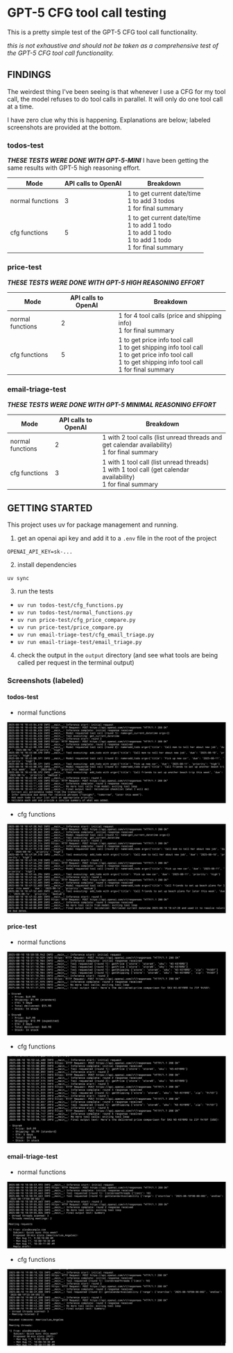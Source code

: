 # GPT-5 CFG tool call testing

This is a pretty simple test of the GPT-5 CFG tool call functionality.

_this is not exhaustive and should not be taken as a comprehensive test of the GPT-5 CFG tool call functionality._

## FINDINGS

The weirdest thing I've been seeing is that whenever I use a CFG for my tool call, the model refuses to do tool calls in parallel. It will only do one tool call at a time.

I have zero clue why this is happening. Explanations are below; labeled screenshots are provided at the bottom.

### todos-test

**_THESE TESTS WERE DONE WITH GPT-5-MINI_**
I have been getting the same results with GPT-5 high reasoning effort.

| Mode             | API calls to OpenAI | Breakdown                                                                                                  |
| ---------------- | ------------------- | ---------------------------------------------------------------------------------------------------------- |
| normal functions | 3                   | 1 to get current date/time<br>1 to add 3 todos<br>1 for final summary                                      |
| cfg functions    | 5                   | 1 to get current date/time<br>1 to add 1 todo<br>1 to add 1 todo<br>1 to add 1 todo<br>1 for final summary |

### price-test

**_THESE TESTS WERE DONE WITH GPT-5 HIGH REASONING EFFORT_**

| Mode             | API calls to OpenAI | Breakdown                                                                                                                                                     |
| ---------------- | ------------------- | ------------------------------------------------------------------------------------------------------------------------------------------------------------- |
| normal functions | 2                   | 1 for 4 tool calls (price and shipping info)<br>1 for final summary                                                                                           |
| cfg functions    | 5                   | 1 to get price info tool call<br>1 to get shipping info tool call<br>1 to get price info tool call<br>1 to get shipping info tool call<br>1 for final summary |

### email-triage-test

**_THESE TESTS WERE DONE WITH GPT-5 MINIMAL REASONING EFFORT_**

| Mode             | API calls to OpenAI | Breakdown                                                                                                         |
| ---------------- | ------------------- | ----------------------------------------------------------------------------------------------------------------- |
| normal functions | 2                   | 1 with 2 tool calls (list unread threads and get calendar availability)<br>1 for final summary                    |
| cfg functions    | 3                   | 1 with 1 tool call (list unread threads)<br>1 with 1 tool call (get calendar availability)<br>1 for final summary |

## GETTING STARTED

This project uses uv for package management and running.

1. get an openai api key and add it to a `.env` file in the root of the project

```
OPENAI_API_KEY=sk-...
```

2. install dependencies

```
uv sync
```

3. run the tests

- `uv run todos-test/cfg_functions.py`
- `uv run todos-test/normal_functions.py`
- `uv run price-test/cfg_price_compare.py`
- `uv run price-test/price_compare.py`
- `uv run email-triage-test/cfg_email_triage.py`
- `uv run email-triage-test/email_triage.py`

4. check the output in the `output` directory (and see what tools are being called per request in the terminal output)

### Screenshots (labeled)

#### todos-test

- normal functions

![todos-test — normal functions](./images/todos-normal.png)

- cfg functions

![todos-test — cfg functions](./images/todos-cfg.png)

#### price-test

- normal functions

![price-test — normal functions](./images/price-normal.png)

- cfg functions

![price-test — cfg functions](./images/price-cfg.png)

#### email-triage-test

- normal functions

![email-triage-test — normal functions](./images/email-normal.png)

- cfg functions

![email-triage-test — cfg functions](./images/email-cfg.png)
